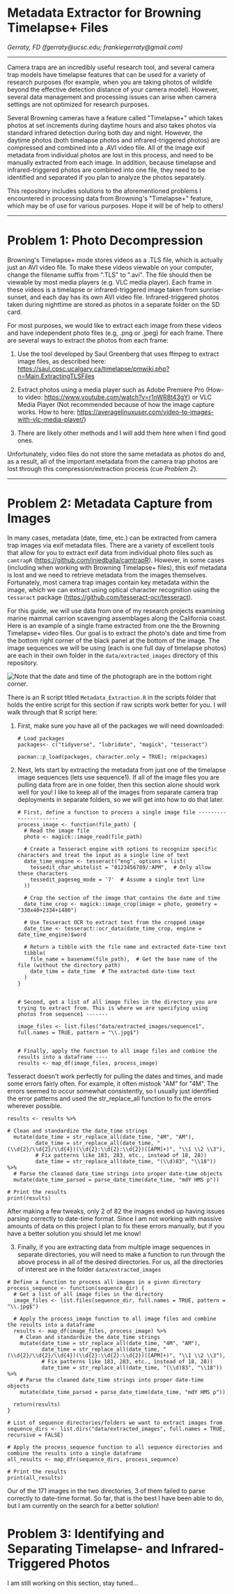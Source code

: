 # Metadata Extractor for Browning Timelapse+ Files

*Gerraty, FD (fgerraty\@ucsc.edu; frankiegerraty\@gmail.com)*

------------------------------------------------------------------------

Camera traps are an incredibly useful research tool, and several camera trap models have timelapse features that can be used for a variety of research purposes (for example, when you are taking photos of wildlife beyond the effective detection distance of your camera model). However, several data management and processing issues can arise when camera settings are not optimized for research purposes.

Several Browning cameras have a feature called "Timelapse+" which takes photos at set increments during daytime hours and also takes photos via standard infrared detection during both day and night. However, the daytime photos (both timelapse photos and infrared-triggered photos) are compressed and combined into a .AVI video file. All of the image exif metadata from individual photos are lost in this process, and need to be manually extracted from each image. In addition, because timelapse and infrared-triggered photos are combined into one file, they need to be identified and separated if you plan to analyze the photos separately.

This repository includes solutions to the aforementioned problems I encountered in processing data from Browning's "Timelapse+" feature, which may be of use for various purposes. Hope it will be of help to others!

------------------------------------------------------------------------

# Problem 1: Photo Decompression

Browning's Timelapse+ mode stores videos as a .TLS file, which is actually just an AVI video file. To make these videos viewable on your computer, change the filename suffix from ".TLS" to ".avi". The file should then be viewable by most media players (e.g. VLC media player). Each frame in these videos is a timelapse or infrared-triggered image taken from sunrise-sunset, and each day has its own AVI video file. Infrared-triggered photos taken during nighttime are stored as photos in a separate folder on the SD card.

For most purposes, we would like to extract each image from these videos and have independent photo files (e.g, .png or .jpeg) for each frame. There are several ways to extract the photos from each frame:

1)  Use the tool developed by Saul Greenberg that uses ffmpeg to extract image files, as described here: <https://saul.cpsc.ucalgary.ca/timelapse/pmwiki.php?n=Main.ExtractingTLSFiles>

2)  Extract photos using a media player such as Adobe Premiere Pro (How-to video: <https://www.youtube.com/watch?v=r1nWR8t43gY>) or VLC Media Player (Not recommended because of how the image capture works. How to here: <https://averagelinuxuser.com/video-to-images-with-vlc-media-player/>)

3)  There are likely other methods and I will add them here when I find good ones.

Unfortunately, video files do not store the same metadata as photos do and, as a result, all of the important metadata from the camera trap photos are lost through this compression/extraction process (cue *Problem 2*).

------------------------------------------------------------------------

# Problem 2: Metadata Capture from Images

In many cases, metadata (date, time, etc.) can be extracted from camera trap images via exif metadata files. There are a variety of excellent tools that allow for you to extract exif data from individual photo files such as `camtrapR` (<https://github.com/jniedballa/camtrapR>). However, in some cases (including when working with Browning Timelapse+ files), this exif metadata is lost and we need to retrieve metadata from the images themselves. Fortunately, most camera trap images contain key metadata within the image, which we can extract using optical character recognition using the `tessaract` package (<https://github.com/tesseract-ocr/tesseract>).

For this guide, we will use data from one of my research projects examining marine mammal carrion scavenging assemblages along the California coast. Here is an example of a single frame extracted from one the the Browning Timelapse+ video files. Our goal is to extract the photo's date and time from the bottom right corner of the black panel at the bottom of the image. The image sequences we will be using (each is one full day of timelapse photos) are each in their own folder in the `data/extracted_images` directory of this repository.

![Note that the date and time of the photograph are in the bottom right corner.](data/extracted_images/sequence1/CCAM6_D1_00.jpg)

There is an R script titled `Metadata_Extraction.R` in the scripts folder that holds the entire script for this section if raw scripts work better for you. I will walk through that R script here:

1.  First, make sure you have all of the packages we will need downloaded:

    ```{r}
    # Load packages
    packages<- c("tidyverse", "lubridate", "magick", "tesseract")

    pacman::p_load(packages, character.only = TRUE); rm(packages)
    ```

2.  Next, lets start by extracting the metadata from just one of the timelapse image sequences (lets use sequence1). If all of the image files you are pulling data from are in one folder, then this section alone should work well for you! I like to keep all of the images from separate camera trap deployments in separate folders, so we will get into how to do that later.

    ```{r}
    # First, define a function to process a single image file ----------------------
    process_image <- function(file_path) {
      # Read the image file
      photo <- magick::image_read(file_path)
      
      # Create a Tesseract engine with options to recognize specific characters and treat the input as a single line of text
      date_time_engine <- tesseract("eng", options = list(
        tessedit_char_whitelist = "0123456789/:APM",  # Only allow these characters
        tessedit_pageseg_mode = '7'  # Assume a single text line
      ))
      
      # Crop the section of the image that contains the date and time
      date_time_crop <- magick::image_crop(image = photo, geometry = "330x40+2334+1480")
      
      # Use Tesseract OCR to extract text from the cropped image
      date_time <- tesseract::ocr_data(date_time_crop, engine = date_time_engine)$word

      # Return a tibble with the file name and extracted date-time text
      tibble(
        file_name = basename(file_path),  # Get the base name of the file (without the directory path)
        date_time = date_time  # The extracted date-time text
      )
    }


    # Second, get a list of all image files in the directory you are trying to extract from. This is where we are specifying using photos from sequence1 -------

    image_files <- list.files("data/extracted_images/sequence1", full.names = TRUE, pattern = "\\.jpg$")


    # Finally, apply the function to all image files and combine the results into a dataframe ----
    results <- map_df(image_files, process_image) 
    ```

Tesseract doesn't work perfectly for pulling the dates and times, and made some errors fairly often. For example, it often mistook "AM" for "4M". The errors seemed to occur somewhat consistently, so I usually just identified the error patterns and used the str_replace_all function to fix the errors wherever possible.

```{r}
results <- results %>% 

# Clean and standardize the date_time strings
  mutate(date_time = str_replace_all(date_time, "4M", "AM"),
         date_time = str_replace_all(date_time, "(\\d{2}/\\d{2}/\\d{4})(\\d{2}:\\d{2}:\\d{2})([APM]+)", "\\1 \\2 \\3"),
         # Fix patterns like 183, 283, etc., instead of 18, 28))
         date_time = str_replace_all(date_time, "(\\d)83", "\\18")) %>%   
  # Parse the cleaned date_time strings into proper date-time objects
  mutate(date_time_parsed = parse_date_time(date_time, "mdY HMS p"))

# Print the results
print(results)
```

After making a few tweaks, only 2 of 82 the images ended up having issues parsing correctly to date-time format. Since I am not working with massive amounts of data on this project I plan to fix these errors manually, but if you have a better solution you should let me know!

3.  Finally, if you are extracting data from multiple image sequences in separate directories, you will need to make a function to run through the above process in all of the desired directories. For us, all the directories of interest are in the folder `data/extracted_images`

```{r}
# Define a function to process all images in a given directory
process_sequence <- function(sequence_dir) {
  # Get a list of all image files in the directory
  image_files <- list.files(sequence_dir, full.names = TRUE, pattern = "\\.jpg$")
  
  # Apply the process_image function to all image files and combine the results into a dataframe
  results <- map_df(image_files, process_image) %>%
    # Clean and standardize the date_time strings
    mutate(date_time = str_replace_all(date_time, "4M", "AM"),
           date_time = str_replace_all(date_time, "(\\d{2}/\\d{2}/\\d{4})(\\d{2}:\\d{2}:\\d{2})([APM]+)", "\\1 \\2 \\3"),
           # Fix patterns like 183, 283, etc., instead of 18, 28))
           date_time = str_replace_all(date_time, "(\\d)83", "\\18")) %>%   
    # Parse the cleaned date_time strings into proper date-time objects
    mutate(date_time_parsed = parse_date_time(date_time, "mdY HMS p"))
  
  return(results)
}

# List of sequence directories/folders we want to extract images from
sequence_dirs <- list.dirs("data/extracted_images", full.names = TRUE, recursive = FALSE)

# Apply the process_sequence function to all sequence directories and combine the results into a single dataframe
all_results <- map_dfr(sequence_dirs, process_sequence)

# Print the results
print(all_results)

```

Our of the 171 images in the two directories, 3 of them failed to parse correctly to date-time format. So far, that is the best I have been able to do, but I am currently on the search for a better solution!

# Problem 3: Identifying and Separating Timelapse- and Infrared-Triggered Photos

I am still working on this section, stay tuned...
